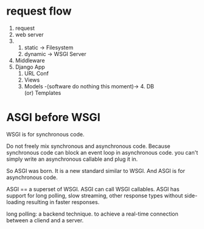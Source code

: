 # request flow

1. request
2. web server
3. 
    1) static -> Filesystem
    2) dynamic -> WSGI Server
4. Middleware
5. Django App
    1) URL Conf
    2) Views
    3) Models -(software do nothing this moment)-> 4. DB    
    (or) Templates

# ASGI before WSGI
WSGI is for synchronous code.

Do not freely mix synchronous and asynchronous code. 
Because synchronous code can block an event loop in asynchronous code.
you can't simply write an asynchronous callable and plug it in. 

So ASGI was born. It is a new standard similar to WSGI.
And ASGI is for asynchronous code.

ASGI == a superset of WSGI.
ASGI can call WSGI callables.
ASGI has support for long polling,
    slow streaming,
    other response types without side-loading resulting in faster responses.

long polling: a backend technique. to achieve a real-time connection between a cliend and a server.

